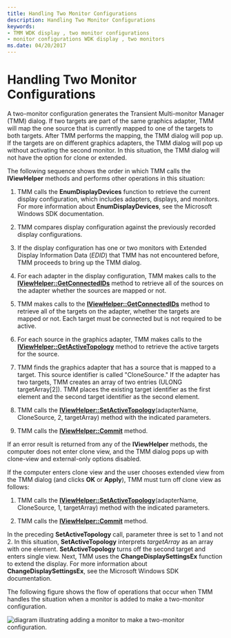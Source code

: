 ```yaml
---
title: Handling Two Monitor Configurations
description: Handling Two Monitor Configurations
keywords:
- TMM WDK display , two monitor configurations
- monitor configurations WDK display , two monitors
ms.date: 04/20/2017
---
```


# Handling Two Monitor Configurations

A two-monitor configuration generates the Transient Multi-monitor Manager (TMM) dialog. If two targets are part of the same graphics adapter, TMM will map the one source that is currently mapped to one of the targets to both targets. After TMM performs the mapping, the TMM dialog will pop up. If the targets are on different graphics adapters, the TMM dialog will pop up without activating the second monitor. In this situation, the TMM dialog will not have the option for clone or extended.

The following sequence shows the order in which TMM calls the **IViewHelper** methods and performs other operations in this situation:

1. TMM calls the **EnumDisplayDevices** function to retrieve the current display configuration, which includes adapters, displays, and monitors. For more information about **EnumDisplayDevices**, see the Microsoft Windows SDK documentation.

2. TMM compares display configuration against the previously recorded display configurations.

3. If the display configuration has one or two monitors with Extended Display Information Data (*EDID*) that TMM has not encountered before, TMM proceeds to bring up the TMM dialog.

4. For each adapter in the display configuration, TMM makes calls to the [**IViewHelper::GetConnectedIDs**](/previous-versions/windows/hardware/drivers/ff568171(v=vs.85)) method to retrieve all of the sources on the adapter whether the sources are mapped or not.

5. TMM makes calls to the [**IViewHelper::GetConnectedIDs**](/previous-versions/windows/hardware/drivers/ff568171(v=vs.85)) method to retrieve all of the targets on the adapter, whether the targets are mapped or not. Each target must be connected but is not required to be active.

6. For each source in the graphics adapter, TMM makes calls to the [**IViewHelper::GetActiveTopology**](/previous-versions/windows/hardware/drivers/ff568169(v=vs.85)) method to retrieve the active targets for the source.

7. TMM finds the graphics adapter that has a source that is mapped to a target. This source identifier is called "CloneSource." If the adapter has two targets, TMM creates an array of two entries (ULONG targetArray\[2\]). TMM places the existing target identifier as the first element and the second target identifier as the second element.

8. TMM calls the [**IViewHelper::SetActiveTopology**](/previous-versions/windows/hardware/drivers/ff568174(v=vs.85))(adapterName, CloneSource, 2, targetArray) method with the indicated parameters.

9. TMM calls the [**IViewHelper::Commit**](/previous-versions/windows/hardware/drivers/ff568167(v=vs.85)) method.

If an error result is returned from any of the **IViewHelper** methods, the computer does not enter clone view, and the TMM dialog pops up with clone-view and external-only options disabled.

If the computer enters clone view and the user chooses extended view from the TMM dialog (and clicks **OK** or **Apply**), TMM must turn off clone view as follows:

1. TMM calls the [**IViewHelper::SetActiveTopology**](/previous-versions/windows/hardware/drivers/ff568174(v=vs.85))(adapterName, CloneSource, 1, targetArray) method with the indicated parameters.

2. TMM calls the [**IViewHelper::Commit**](/previous-versions/windows/hardware/drivers/ff568167(v=vs.85)) method.

In the preceding **SetActiveTopology** call, parameter three is set to 1 and not 2. In this situation, **SetActiveTopology** interprets *targetArray* as an array with one element. **SetActiveTopology** turns off the second target and enters single view. Next, TMM uses the **ChangeDisplaySettingsEx** function to extend the display. For more information about **ChangeDisplaySettingsEx**, see the Microsoft Windows SDK documentation.

The following figure shows the flow of operations that occur when TMM handles the situation when a monitor is added to make a two-monitor configuration.

![diagram illustrating adding a monitor to make a two-monitor configuration.](images/tmm-newconfig.png)
